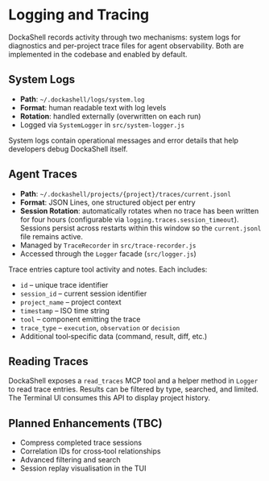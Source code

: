 # Logging and Tracing

DockaShell records activity through two mechanisms: system logs for diagnostics and per-project trace files for agent observability. Both are implemented in the codebase and enabled by default.

## System Logs

- **Path**: `~/.dockashell/logs/system.log`
- **Format**: human readable text with log levels
- **Rotation**: handled externally (overwritten on each run)
- Logged via `SystemLogger` in `src/system-logger.js`

System logs contain operational messages and error details that help developers debug DockaShell itself.

## Agent Traces

- **Path**: `~/.dockashell/projects/{project}/traces/current.jsonl`
- **Format**: JSON Lines, one structured object per entry
- **Session Rotation**: automatically rotates when no trace has been written for four hours (configurable via `logging.traces.session_timeout`). Sessions persist across restarts within this window so the `current.jsonl` file remains active.
- Managed by `TraceRecorder` in `src/trace-recorder.js`
- Accessed through the `Logger` facade (`src/logger.js`)

Trace entries capture tool activity and notes. Each includes:

- `id` – unique trace identifier
- `session_id` – current session identifier
- `project_name` – project context
- `timestamp` – ISO time string
- `tool` – component emitting the trace
- `trace_type` – `execution`, `observation` or `decision`
- Additional tool‑specific data (command, result, diff, etc.)

## Reading Traces

DockaShell exposes a `read_traces` MCP tool and a helper method in `Logger` to read trace entries. Results can be filtered by type, searched, and limited. The Terminal UI consumes this API to display project history.

## Planned Enhancements (TBC)

- Compress completed trace sessions
- Correlation IDs for cross‑tool relationships
- Advanced filtering and search
- Session replay visualisation in the TUI

